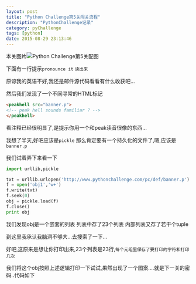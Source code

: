 ```yaml
---
layout: post
title: "Python Challenge第5关闯关流程"
description: "PythonChallenge记录"
category: pyChallenge
tags: [python]
date: 2015-08-29 23:13:46
---
```


本关图片![Python Challenge第5关配图](http://www.pythonchallenge.com/pc/def/peakhell.jpg)

下面有一行提示`pronounce it` `读出来`

原谅我的英语不好,我还是邮件源代码看看有什么收获吧...

然后我们发现了一个不同寻常的HTML标记

```html
<peakhell src="banner.p">
<!-- peak hell sounds familiar ? -->
</peakhell>
```

看注释已经很明显了,是提示你用一个和peak读音很像的东西...

我想了半天,好吧应该是`pickle` 那么肯定要有一个持久化的文件了,嗯,应该是`banner.p`

我们试着弄下来看一下

```python
import urllib,pickle

txt = urllib.urlopen('http://www.pythonchallenge.com/pc/def/banner.p').read()
f = open('obj1','w+')
f.write(txt)
f.seek(0)
obj = pickle.load(f)
f.close()
print obj
```

我们发现obj是一个嵌套的列表 列表中存了23个列表 内部列表又存了若干个tuple

到这里我承认我脑洞不够大...去搜索了一下...

好吧,这原来是想让你打印出来,23个列表是23行,`每个元组里保存了要打印的字符和打印几次`

我们将这个obj按照上述逻辑打印一下试试,果然出现了一个图案....就是下一关的密码..代码如下
